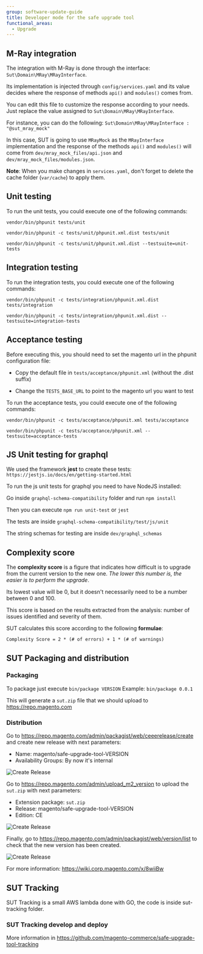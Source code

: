 ```yaml
---
group: software-update-guide
title: Developer mode for the safe upgrade tool
functional_areas:
  - Upgrade
---
```


## M-Ray integration

The integration with M-Ray is done through the interface: `Sut\Domain\MRay\MRayInterface`.

Its implementation is injected through `config/services.yaml` and its value decides where the response of methods
`api()` and `modules()` comes from.

You can edit this file to customize the response according to your needs.
Just replace the value assigned to `Sut\Domain\MRay\MRayInterface`.

For instance, you can do the following: `Sut\Domain\MRay\MRayInterface : "@sut_mray_mock"`

In this case, SUT is going to use `MRayMock` as the `MRayInterface` implementation 
and the response of the methods `api()` and `modules()` will come 
from `dev/mray_mock_files/api.json` and `dev/mray_mock_files/modules.json`.

**Note**: When you make changes in `services.yaml`,
don't forget to delete the cache folder (`var/cache`) to apply them.

## Unit testing

To run the unit tests, you could execute one of the following commands:

`vendor/bin/phpunit tests/unit`

`vendor/bin/phpunit -c tests/unit/phpunit.xml.dist tests/unit`

`vendor/bin/phpunit -c tests/unit/phpunit.xml.dist --testsuite=unit-tests`

## Integration testing

To run the integration tests, you could execute one of the following commands:

`vendor/bin/phpunit -c tests/integration/phpunit.xml.dist tests/integration`

`vendor/bin/phpunit -c tests/integration/phpunit.xml.dist --testsuite=integration-tests`

## Acceptance testing

Before executing this, you should need to set the magento url in the phpunit configuration file:

- Copy the default file in `tests/acceptance/phpunit.xml` (without the .dist suffix)

- Change the `TESTS_BASE_URL` to point to the magento url you want to test

To run the acceptance tests, you could execute one of the following commands:

`vendor/bin/phpunit -c tests/acceptance/phpunit.xml tests/acceptance`

`vendor/bin/phpunit -c tests/acceptance/phpunit.xml --testsuite=acceptance-tests`

## JS Unit testing for graphql

We used the framework **jest** to create these tests: 
`https://jestjs.io/docs/en/getting-started.html`

To run the js unit tests for graphql you need to have NodeJS installed:

Go inside `graphql-schema-compatibility` folder and run `npm install` 

Then you can execute `npm run unit-test` or `jest`

The tests are inside `graphql-schema-compatibility/test/js/unit`

The string schemas for testing are inside `dev/graphql_schemas`

## Complexity score

The **complexity score** is a figure that indicates how difficult is to upgrade from the current version to the new one. 
*The lower this number is, the easier is to perform the upgrade*. 

Its lowest value will be 0, but it doesn't necessarily need to be a number between 0 and 100.

This score is based on the results extracted from the analysis: number of issues identified and severity of them.

SUT calculates this score according to the following **formulae**: 

``Complexity Score = 2 * (# of errors) + 1 * (# of warnings)``

## SUT Packaging and distribution

### Packaging
To package just execute
``
bin/package VERSION
``
Example:
``
bin/package 0.0.1
``

This will generate a `sut.zip` file that we should upload to https://repo.magento.com

### Distribution

Go to https://repo.magento.com/admin/packagist/web/ceeerelease/create and create new release with next parameters:

 - Name: magento/safe-upgrade-tool-VERSION
 - Availability Groups: By now it's internal

![Create Release](images/createrelease.png)

Go to https://repo.magento.com/admin/upload_m2_version to upload the `sut.zip` with next parameters:

 - Extension package: `sut.zip`
 - Release: magento/safe-upgrade-tool-VERSION
 - Edition: CE

![Create Release](images/uploadversion.png)

Finally, go to https://repo.magento.com/admin/packagist/web/version/list to check that the new version has been created.

![Create Release](images/versions.png)


For more information: https://wiki.corp.magento.com/x/8wiiBw

## SUT Tracking

SUT Tracking is a small AWS lambda done with GO, the code is inside sut-tracking folder.

### SUT Tracking develop and deploy

More information in https://github.com/magento-commerce/safe-upgrade-tool-tracking
